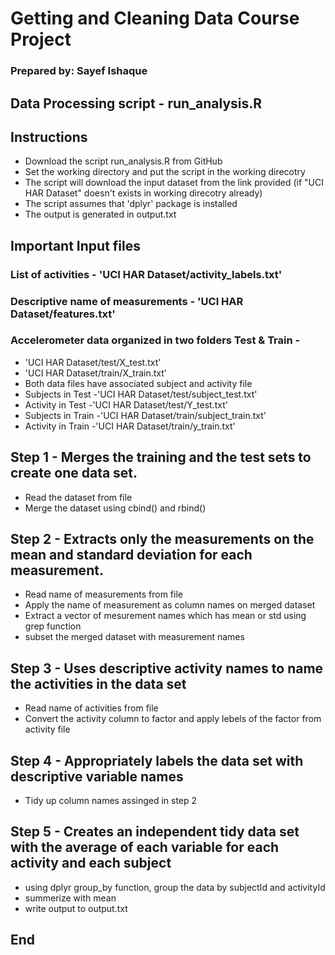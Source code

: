 # Getting and Cleaning Data Course Project
### Prepared by: Sayef Ishaque

## Data Processing script - run_analysis.R

## Instructions
* Download the script run_analysis.R from GitHub
* Set the working directory and put the script in the working direcotry
* The script will download the input dataset from the link provided (if "UCI HAR Dataset" doesn't exists in working direcotry already)
* The script assumes that 'dplyr' package is installed
* The output is generated in output.txt




## Important Input files
### List of activities - 'UCI HAR Dataset/activity_labels.txt'
### Descriptive name of measurements - 'UCI HAR Dataset/features.txt' 
### Accelerometer data organized in two folders Test & Train -
* 'UCI HAR Dataset/test/X_test.txt'
* 'UCI HAR Dataset/train/X_train.txt'
* Both data files have associated subject and activity file
* Subjects in Test -'UCI HAR Dataset/test/subject_test.txt' 
* Activity in Test -'UCI HAR Dataset/test/Y_test.txt' 
* Subjects in Train -'UCI HAR Dataset/train/subject_train.txt' 
* Activity in Train -'UCI HAR Dataset/train/y_train.txt' 


## Step 1 - Merges the training and the test sets to create one data set.
* Read the dataset from file
* Merge the dataset using cbind() and rbind()


## Step 2 - Extracts only the measurements on the mean and standard deviation for each measurement.
* Read name of measurements from file
* Apply the name of measurement as column names on merged dataset
* Extract a vector of mesurement names which has mean or std using grep function
* subset the merged dataset with measurement names


## Step 3 - Uses descriptive activity names to name the activities in the data set
* Read name of activities from file
* Convert the activity column to factor and apply lebels of the factor from activity file


## Step 4 - Appropriately labels the data set with descriptive variable names
* Tidy up column names assinged in step 2



## Step 5 - Creates an independent tidy data set with the average of each variable for each activity and each subject
* using dplyr group_by function, group the data by subjectId and activityId
* summerize with mean
* write output to output.txt


## End


